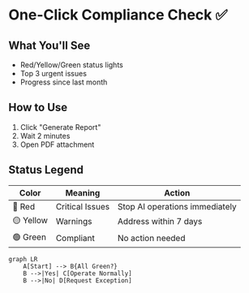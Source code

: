 # One-Click Compliance Check ✅

## What You'll See
- Red/Yellow/Green status lights
- Top 3 urgent issues
- Progress since last month

## How to Use
1. Click "Generate Report"
2. Wait 2 minutes
3. Open PDF attachment

## Status Legend
| Color | Meaning | Action |
|--------|------------------|---------------------------------|
| 🔴 Red | Critical Issues | Stop AI operations immediately |
| 🟡 Yellow | Warnings | Address within 7 days |
| 🟢 Green | Compliant | No action needed |

```mermaid
graph LR
    A[Start] --> B{All Green?}
    B -->|Yes| C[Operate Normally]
    B -->|No| D[Request Exception]
